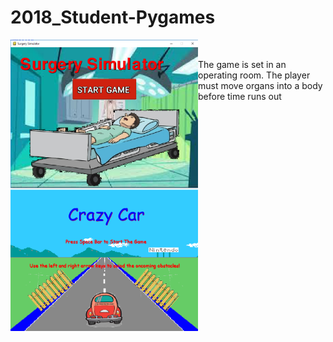 # 2018_Student-Pygames

<img src ="https://github.com/saramargolin/2018-Student-Pygames/blob/master/Capture1.PNG"  width = 300 align = "left">
<img src = "https://github.com/saramargolin/2018-Student-Pygames/blob/master/Capture2.PNG" width = 300 align = "left">
<br>
<p> The game is set in an operating room.  The player must move organs into a body before time runs out</p>



